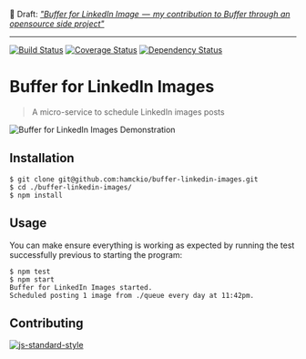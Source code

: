 :pencil: Draft: *["Buffer for LinkedIn Image  —  my contribution to Buffer through an opensource side project"](https://medium.com/@hamckio/buffer-for-linkedin-image-my-contribution-to-buffer-through-an-opensource-side-project-5df023503a0)*

---

[![Build Status](https://travis-ci.org/hamckio/buffer-linkedin-images.svg?branch=master)](https://travis-ci.org/hamckio/buffer-linkedin-images) 
[![Coverage Status](https://coveralls.io/repos/hamckio/buffer-linkedin-images/badge.svg?branch=master)](https://coveralls.io/r/hamckio/buffer-linkedin-images?branch=master) 
[![Dependency Status](https://gemnasium.com/hamckio/buffer-linkedin-images.svg)](https://gemnasium.com/hamckio/buffer-linkedin-images)

# Buffer for LinkedIn Images

> A micro-service to schedule LinkedIn images posts

![Buffer for LinkedIn Images Demonstration](https://s27.postimg.org/qprznhv83/ezgif_com_crop.gif)

## Installation

    $ git clone git@github.com:hamckio/buffer-linkedin-images.git
    $ cd ./buffer-linkedin-images/
    $ npm install
    
## Usage

You can make ensure everything is working as expected by running the test successfully previous to starting the program:
    
    $ npm test    
    $ npm start
    Buffer for LinkedIn Images started.
    Scheduled posting 1 image from ./queue every day at 11:42pm.    


## Contributing

[![js-standard-style](https://cdn.rawgit.com/feross/standard/master/badge.svg)](https://github.com/feross/standard)

